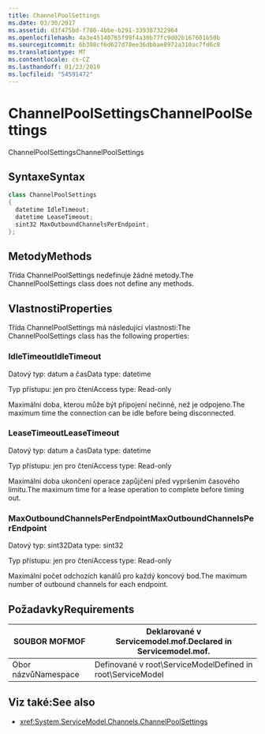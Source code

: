 ```yaml
---
title: ChannelPoolSettings
ms.date: 03/30/2017
ms.assetid: d3f475bd-f780-4bbe-b291-339387322964
ms.openlocfilehash: 4a3e45140765f99f4a30b77fc9d02b167601b50b
ms.sourcegitcommit: 6b308cf6d627d78ee36dbbae8972a310ac7fd6c8
ms.translationtype: MT
ms.contentlocale: cs-CZ
ms.lasthandoff: 01/23/2019
ms.locfileid: "54591472"
---
```

# <a name="channelpoolsettings"></a><span data-ttu-id="f0881-102">ChannelPoolSettings</span><span class="sxs-lookup"><span data-stu-id="f0881-102">ChannelPoolSettings</span></span>
<span data-ttu-id="f0881-103">ChannelPoolSettings</span><span class="sxs-lookup"><span data-stu-id="f0881-103">ChannelPoolSettings</span></span>  
  
## <a name="syntax"></a><span data-ttu-id="f0881-104">Syntaxe</span><span class="sxs-lookup"><span data-stu-id="f0881-104">Syntax</span></span>  
  
```csharp
class ChannelPoolSettings  
{  
  datetime IdleTimeout;  
  datetime LeaseTimeout;  
  sint32 MaxOutboundChannelsPerEndpoint;  
};  
```  
  
## <a name="methods"></a><span data-ttu-id="f0881-105">Metody</span><span class="sxs-lookup"><span data-stu-id="f0881-105">Methods</span></span>  
 <span data-ttu-id="f0881-106">Třída ChannelPoolSettings nedefinuje žádné metody.</span><span class="sxs-lookup"><span data-stu-id="f0881-106">The ChannelPoolSettings class does not define any methods.</span></span>  
  
## <a name="properties"></a><span data-ttu-id="f0881-107">Vlastnosti</span><span class="sxs-lookup"><span data-stu-id="f0881-107">Properties</span></span>  
 <span data-ttu-id="f0881-108">Třída ChannelPoolSettings má následující vlastnosti:</span><span class="sxs-lookup"><span data-stu-id="f0881-108">The ChannelPoolSettings class has the following properties:</span></span>  
  
### <a name="idletimeout"></a><span data-ttu-id="f0881-109">IdleTimeout</span><span class="sxs-lookup"><span data-stu-id="f0881-109">IdleTimeout</span></span>  
 <span data-ttu-id="f0881-110">Datový typ: datum a čas</span><span class="sxs-lookup"><span data-stu-id="f0881-110">Data type: datetime</span></span>  
  
 <span data-ttu-id="f0881-111">Typ přístupu: jen pro čtení</span><span class="sxs-lookup"><span data-stu-id="f0881-111">Access type: Read-only</span></span>  
  
 <span data-ttu-id="f0881-112">Maximální doba, kterou může být připojení nečinné, než je odpojeno.</span><span class="sxs-lookup"><span data-stu-id="f0881-112">The maximum time the connection can be idle before being disconnected.</span></span>  
  
### <a name="leasetimeout"></a><span data-ttu-id="f0881-113">LeaseTimeout</span><span class="sxs-lookup"><span data-stu-id="f0881-113">LeaseTimeout</span></span>  
 <span data-ttu-id="f0881-114">Datový typ: datum a čas</span><span class="sxs-lookup"><span data-stu-id="f0881-114">Data type: datetime</span></span>  
  
 <span data-ttu-id="f0881-115">Typ přístupu: jen pro čtení</span><span class="sxs-lookup"><span data-stu-id="f0881-115">Access type: Read-only</span></span>  
  
 <span data-ttu-id="f0881-116">Maximální doba ukončení operace zapůjčení před vypršením časového limitu.</span><span class="sxs-lookup"><span data-stu-id="f0881-116">The maximum time for a lease operation to complete before timing out.</span></span>  
  
### <a name="maxoutboundchannelsperendpoint"></a><span data-ttu-id="f0881-117">MaxOutboundChannelsPerEndpoint</span><span class="sxs-lookup"><span data-stu-id="f0881-117">MaxOutboundChannelsPerEndpoint</span></span>  
 <span data-ttu-id="f0881-118">Datový typ: sint32</span><span class="sxs-lookup"><span data-stu-id="f0881-118">Data type: sint32</span></span>  
  
 <span data-ttu-id="f0881-119">Typ přístupu: jen pro čtení</span><span class="sxs-lookup"><span data-stu-id="f0881-119">Access type: Read-only</span></span>  
  
 <span data-ttu-id="f0881-120">Maximální počet odchozích kanálů pro každý koncový bod.</span><span class="sxs-lookup"><span data-stu-id="f0881-120">The maximum number of outbound channels for each endpoint.</span></span>  
  
## <a name="requirements"></a><span data-ttu-id="f0881-121">Požadavky</span><span class="sxs-lookup"><span data-stu-id="f0881-121">Requirements</span></span>  
  
|<span data-ttu-id="f0881-122">SOUBOR MOF</span><span class="sxs-lookup"><span data-stu-id="f0881-122">MOF</span></span>|<span data-ttu-id="f0881-123">Deklarované v Servicemodel.mof.</span><span class="sxs-lookup"><span data-stu-id="f0881-123">Declared in Servicemodel.mof.</span></span>|  
|---------|-----------------------------------|  
|<span data-ttu-id="f0881-124">Obor názvů</span><span class="sxs-lookup"><span data-stu-id="f0881-124">Namespace</span></span>|<span data-ttu-id="f0881-125">Definované v root\ServiceModel</span><span class="sxs-lookup"><span data-stu-id="f0881-125">Defined in root\ServiceModel</span></span>|  
  
## <a name="see-also"></a><span data-ttu-id="f0881-126">Viz také:</span><span class="sxs-lookup"><span data-stu-id="f0881-126">See also</span></span>
- <xref:System.ServiceModel.Channels.ChannelPoolSettings>

